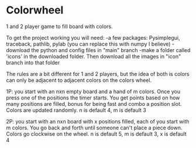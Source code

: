 # Colorwheel
1 and 2 player game to fill board with colors. 

To get the project working you will need:
-a few packages: Pysimplegui, traceback, pathlib, pylab (you can replace this with numpy I believe)
-download the python and config files in "main" branch
-make a folder called 'icons' in the downloaded folder. Then download all the images in "icon" branch into that folder

The rules are a bit different for 1 and 2 players, but the idea of both is colors can only be adjacent to adjacent colors on the colors wheel.

1P: you start with an nxn empty board and a hand of m colors. Once you press one of the positions the timer starts.
You get points based on how many positions are filled, bonus for being fast and combo a position slot. Colors are updated randomly.
n is default 4, m is default 3

2P: you start with an nxn board with x positions filled, each of you start with m colors. You go back and forth until someone can't place a piece down. Colors go clockwise on the wheel.
n is default 5, m is default 3, x is default 4
